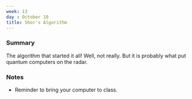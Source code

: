 ```yaml
---
week: 13
day : October 10
title: Shor's Algorithm
---
```


### Summary
The algorithm that started it all! Well, not really. But it is probably what put quantum computers on the radar.


### Notes
- Reminder to bring your computer to class.